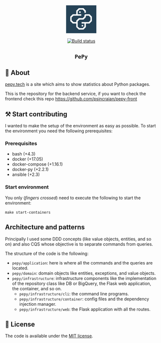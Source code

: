 <p align="center">
  <img width="100px" alt="pepy-logo"
    src="pepy/infrastructure/web/static/logo.png"
  />
</p>
<p align="center">
<a href="https://travis-ci.com/psincraian/pepy"><img src="https://travis-ci.com/psincraian/pepy.svg?branch=master" alt="Build status" height="18"></a>
</p>
<h2 align="center"><code>PePy</code></h2>

## 📜 About
[pepy.tech](https://pepy.tech) is a site which aims to show statistics about Python packages.

This is the repository for the backend service, if you want to check the frontend check this repo https://github.com/psincraian/pepy-front

## ⚒️ Start contributing
I wanted to make the setup of the environment as easy as possible. To start the environment you need the 
following prerequisites:

### Prerequisites
  * bash (+4.3)
  * docker (+17.05)
  * docker-compose (+1.16.1)
  * docker-py (+2.2.1)
  * ansible (+2.3)
  
### Start environment
You only (_fingers crossed_) need to execute the following to start the environment:

```commandline
make start-containers
```

## Architecture and patterns
Principally I used some DDD concepts (like value objects, entities, and so on) and also CQS whose objective is to
separate commands from queries.

The structure of the code is the following:
  * `pepy/application`: here is where all the commands and the queries are located.
  * `pepy/domain`: domain objects like entities, exceptions, and value objects.
  * `pepy/infrastructure`: infrastructure components like the implementation of the repository
    class like DB or BigQuery, the Flask web application, the container, and so on.
    * `pepy/infrastructure/cli`: the command line programs.
    * `pepy/infrastructure/container`: config files and the dependency injection manager.
    * `pepy/infrastructure/web`: the Flask application with all the routes.

## 🚩 License
The code is available under the [MIT license](LICENSE.md).
